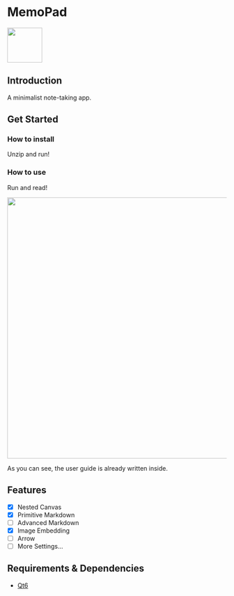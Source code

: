 # MemoPad

<img src="https://github.com/ForSuhr/MemoPad/assets/105584788/fa84b28a-337e-4c1b-aa41-6f383ad4ae00" width="80"/>

## Introduction

A minimalist note-taking app.

## Get Started

### How to install

Unzip and run!

### How to use

Run and read!

<img src="https://github.com/ForSuhr/MemoPad/assets/105584788/f6afdc33-c006-4415-8669-1c5386ba9a13" width="600"/>

As you can see, the user guide is already written inside.

## Features

- [x] Nested Canvas
- [x] Primitive Markdown
- [ ] Advanced Markdown
- [x] Image Embedding
- [ ] Arrow
- [ ] More Settings...

## Requirements & Dependencies

- [Qt6](https://www.qt.io/)
